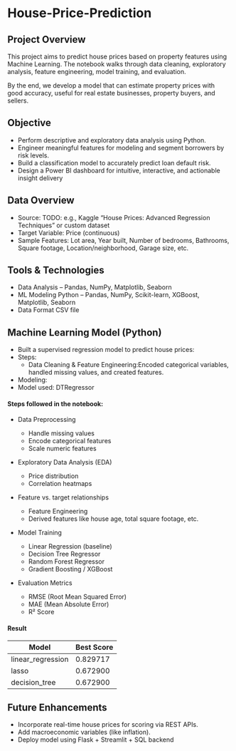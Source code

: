 # House-Price-Prediction

## Project Overview

This project aims to predict house prices based on property features using Machine Learning.
The notebook walks through data cleaning, exploratory analysis, feature engineering, model training, and evaluation.

By the end, we develop a model that can estimate property prices with good accuracy, useful for real estate businesses, property buyers, and sellers.

## Objective

- Perform descriptive and exploratory data analysis using Python. 
- Engineer meaningful features for modeling and segment borrowers by risk levels.
- Build a classification model to accurately predict loan default risk.
- Design a Power BI dashboard for intuitive, interactive, and actionable insight delivery

## Data Overview

- Source: TODO: e.g., Kaggle “House Prices: Advanced Regression Techniques” or custom dataset
- Target Variable: Price (continuous)
- Sample Features: Lot area, Year built, Number of bedrooms, Bathrooms, Square footage, Location/neighborhood, Garage size, etc.
    
## Tools & Technologies

- Data Analysis	– Pandas, NumPy, Matplotlib, Seaborn
- ML Modeling	Python – Pandas, NumPy, Scikit-learn, XGBoost, Matplotlib, Seaborn
- Data Format	CSV file 


## Machine Learning Model (Python)

- Built a supervised regression model to predict house prices:
- Steps:
   - Data Cleaning & Feature Engineering:Encoded categorical variables, handled missing values, and created features.
- Modeling:
- Model used: DTRegressor

#### Steps followed in the notebook:

- Data Preprocessing
    - Handle missing values
    - Encode categorical features
    - Scale numeric features

- Exploratory Data Analysis (EDA)
   - Price distribution
   - Correlation heatmaps

- Feature vs. target relationships
    - Feature Engineering
    - Derived features like house age, total square footage, etc.

- Model Training
   - Linear Regression (baseline)
   - Decision Tree Regressor
   - Random Forest Regressor
   - Gradient Boosting / XGBoost

- Evaluation Metrics
    - RMSE (Root Mean Squared Error)
    - MAE (Mean Absolute Error)
    - R² Score


#### Result


| Model             | Best Score                              |
| ------------------ | ---------------------------------- |
| linear_regression           | 0.829717                              |
| lasso      | 	0.672900	                             |
| decision_tree  | 0.672900                               |

## Future Enhancements

- Incorporate real-time house prices for scoring via REST APIs.
- Add macroeconomic variables (like inflation).
- Deploy model using Flask + Streamlit + SQL backend

